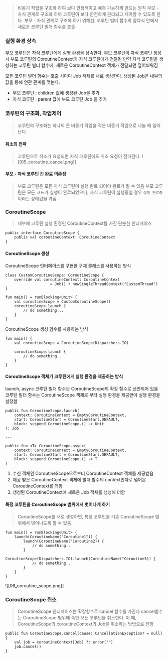 > 비동기 작업을 구조화 하여 보다 안정적이고 예측 가능하게 만드는 원칙
> 부모 - 자식 관계로 구조화 하여 코루틴이 보다 안전하게 관리되고 제어할 수 있도록 한다.
> 부모 - 자식 관계로 구조화 하기 위해선, 코루틴 빌더 함수의 람다식 안에서 새로운 코루틴 빌더 함수를 호출


### 실행 환경 상속

부모 코루틴은 자식 코루틴에게 실행 환경을 상속한다.
부모 코루틴이 자식 코루틴 생성 시 부모 코루틴의 CoroutineContext가 자식 코루틴에게 전달됨
 만약 자식 코루틴을 생성하는 코루틴 빌더 함수에, 새로운 CoroutineContext 객체가 전달되면 덮어씌워짐

모든 코루틴 빌더 함수는 호출 시마다 Job 객체를 새로 생성한다.
생성된 Job은 내부의 값을 통해 연관 관계를 맺는다.
- 부모 코루틴 : children 값에 생성된 Job을 추가
- 자식 코루틴 : parent 값에 부모 코루틴 Job 을 추가 

### 코루틴의 구조화, 작업제어
> 코루틴의 구조화는 하나의 큰 비동기 작업을 작은 비동기 작업으로 나눌 때 일어난다.

#### 취소의 전파 
> 코루틴으로 취소가 요청되면 자식 코루틴에도 취소 요청이 전파된다.
![[05_coroutine_cancel.png]]

#### 부모 - 자식 코루틴 간 완료 의존성 
> 부모 코루틴은 모든 자식 코루틴이 실행 완료 되어야 완료가 될 수 있음
> 부모 코루틴은 모든 코드가 실행이 완료되었으나, 자식 코루틴이 실행중일 경우 `실행 완료중` 이라는 상태값을 가짐


### CoroutineScope 
> 내부에 코루틴 실행 환경인 CoroutineContext를 가진 단순한 인터페이스

```
public interface CoroutineScope {
	public val coroutineContext: CoroutineContext
}
```

#### CoroutineScope 생성 

CoroutineScope 인터페이스를 구현한 구체 클래스를 사용하는 방식
```
class CustomCoroutineScope: CoroutineScope {
	override val coroutineContext: CoroutineContext 
					= Job() + newSingleThreadContext("CustomThread")
}

fun main() = runBlocking<Unit> {
	val coroutineScope = CustomCoroutineScope()
	coroutineScope.launch {
		// do something...
	}
}

```

CoroutineScope 생성 함수를 사용하는 방식 
```
fun main() {
	val coroutineScope = CoroutineScope(Dispatchers.IO)

	coroutineScope.launch {
		// do something..
	}
}
```


#### CoroutineScope 객체가 코루틴에게 실행 환경을 제공하는 방식 

launch, async 코루틴 빌더 함수는 CoroutineScope의 확장 함수로 선언되어 있음
코루틴 빌더 함수는 CoroutineScope 객체로 부터 실행 환경을 제공받아 실행 환경을 설정함

```
public fun CoroutineScope.launch(  
    context: CoroutineContext = EmptyCoroutineContext,  
    start: CoroutineStart = CoroutineStart.DEFAULT,  
    block: suspend CoroutineScope.() -> Unit  
): Job

---

public fun <T> CoroutineScope.async(  
    context: CoroutineContext = EmptyCoroutineContext,  
    start: CoroutineStart = CoroutineStart.DEFAULT,  
    block: suspend CoroutineScope.() -> T  
)
```
1. 수신 객체인 CoroutineScope으로부터 CoroutineContext 객체를 제공받음
2. 제공 받은 CoroutineContext 객체에 빌더 함수의 context인자로 넘어온 CoroutineContext를 더함
3. 생성된 CoroutineContext에 새로운 Job 객체를 생성해 더함

#### 특정 코루틴을 CoroutineScope 범위에서 벗어나게 하기
> CoroutineScope를 새로 생성하면, 특정 코루틴을 기존 CoroutineScope 범위에서 벗어나도록 할 수 있음

```
fun main() = runBlocking<Unit> {
	launch(CoroutineName("Coroutine1")) {
		launch(CoroutineName("Coroutine2)) {
			// do something..
		}
		CoroutineScope(Dispatchers.IO).launch(CoroutineName("Coroutine3)) {
			// do something..
		}
	}
}
```
![[06_coroutine_scope.png]]

### CoroutineScope 취소 
> CoroutineScope 인터페이스는 확장함수로 cancel 함수를 가진다
> cancel함수는 CoroutineScope 범위에 속한 모든 코루틴을 취소한다. 
> 이 때, CoroutineScope의 coroutineContext의 Job을 취소하는 방법으로 진행

```
public fun CoroutineScope.cancel(cause: CancellationException? = null) {
	val job = coroutineContext[Job] ?: error("")
	job.cancel()
}
```